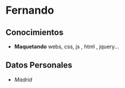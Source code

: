 # Fernando 

## Conocimientos 

- **Maquetando** webs, css, js , html , jquery...

## Datos Personales

- _Madrid_  